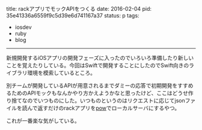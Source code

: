 title: rackアプリでモックAPIをつくる
date: 2016-02-04
pid: 35e41336a6559f9c5d39e6d741167a37
status: p
tags:
- iosdev
- ruby
- blog
---

新規開発するiOSアプリの開発フェーズに入ったのでいろいろ準備したり新しいことを覚えたりしている。今回はSwiftで開発することにしたのでSwift向きのライブラリ環境を模索しているところ。

別チームが開発しているAPIが用意されるまでダミーの応答で初期開発をすすめるためのAPIモックもなんかやり方かえようかなと思ったけど、ここはどうせ作り捨てなのでいつものにした。いつものというのはリクエストに応じてjsonファイルを読んで返すだけのrackアプリを[pow][1]でローカルサーバにするやつ。

<script src="https://gist.github.com/dotimpact/2d92bc940017030bc1b1.js"></script>

これが一番楽な気がしている。

[1]:	http://pow.cx/
